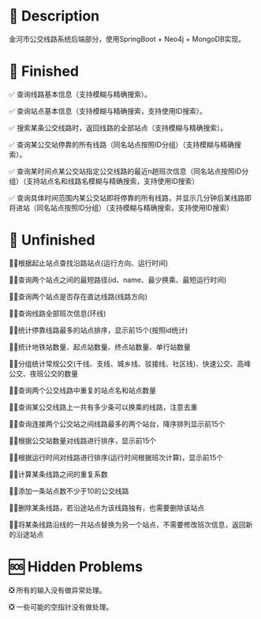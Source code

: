 # 🌈 Description



金河市公交线路系统后端部分，使用SpringBoot + Neo4j + MongoDB实现。

# 📖 Finished



✅ 查询线路基本信息（支持模糊与精确搜索）。

✅ 查询站点基本信息（支持模糊与精确搜索，支持使用ID搜索）。

✅ 搜索某条公交线路时，返回线路的全部站点（支持模糊与精确搜索）。

✅ 查询某公交站停靠的所有线路（同名站点按照ID分组）（支持模糊与精确搜索）。

✅ 查询某时间点某公交站指定公交线路的最近n趟班次信息（同名站点按照ID分组）（支持站点名和线路名模糊与精确搜索，支持使用ID搜索）

✅ 查询具体时间范围内某公交站即将停靠的所有线路，并显示几分钟后某线路即将进站（同名站点按照ID分组）（支持模糊与精确搜索，支持使用ID搜索）

# 🤔 Unfinished



🤜🏼根据起止站点查找沿路站点(运行方向、运行时间)

🤜🏼查询两个站点之间的最短路径(id、name、最少换乘、最短运行时间)

🤜🏼查询两个站点是否存在直达线路(线路方向)

🤜🏼查询线路全部班次信息(环线)

🤜🏼统计停靠线路最多的站点排序，显示前15个(按照id统计)

🤜🏼统计地铁站数量、起点站数量、终点站数量、单行站数量

🤜🏼分组统计常规公交(干线、支线、城乡线、驳接线、社区线)、快速公交、高峰公交、夜班公交的数量

🤜🏼查询两个公交线路中重复的站点名和站点数量

🤜🏼查询某公交线路上一共有多少条可以换乘的线路，注意去重

🤜🏼查询连接两个公交站之间线路最多的两个站台，降序排列显示前15个

🤜🏼根据公交站数量对线路进行排序，显示前15个

🤜🏼根据运行时间对线路进行排序(运行时间根据班次计算)，显示前15个

🤜🏼计算某条线路之间的重复系数

🤜🏼添加一条站点数不少于10的公交线路

🤜🏼删除某条线路，若沿途站点为该线路独有，也需要删除该站点

🤜🏼将某条线路沿线的一共站点替换为另一个站点，不需要修改班次信息，返回新的沿途站点

# 🆘 Hidden Problems



❎ 所有的输入没有做异常处理。

❎ 一些可能的空指针没有做处理。

